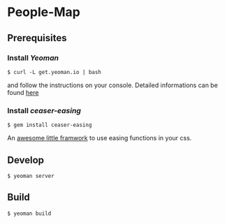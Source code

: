 People-Map
==========

## Prerequisites  

### Install *Yeoman* 

    $ curl -L get.yeoman.io | bash
    
and follow the instructions on your console. Detailed informations can be found 
[here](http://yeoman.io/installation.html)

### Install *ceaser-easing*

    $ gem install ceaser-easing
    
An [awesome little framwork](https://github.com/jhardy/compass-ceaser-easing) to use easing functions in your css.


## Develop

    $ yeoman server
    
## Build

    $ yeoman build